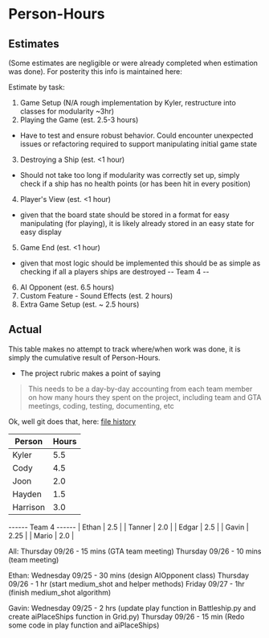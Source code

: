 # Person-Hours

## Estimates

(Some estimates are negligible or were already completed when estimation was done). For posterity this info is maintained here:

Estimate by task:
1. Game Setup (N/A rough implementation by Kyler, restructure into classes for modularity ~3hr)
2. Playing the Game (est. 2.5-3 hours)
  - Have to test and ensure robust behavior. Could encounter unexpected issues or refactoring required to support
    manipulating initial game state
3. Destroying a Ship (est. <1 hour)
  - Should not take too long if modularity was correctly set up, simply check if a ship has no health points (or has been hit in every position)
4. Player's View (est. <1 hour)
  - given that the board state should be stored in a format for easy manipulating (for playing), it is likely already stored in an easy state for easy display
5. Game End (est. <1 hour)
  - given that most logic should be implemented this should be as simple as checking if all a players ships are destroyed
-- Team 4 --
6. AI Opponent (est. 6.5 hours)
7. Custom Feature - Sound Effects (est. 2 hours)
8. Extra Game Setup (est. ~ 2.5 hours)


## Actual
This table makes no attempt to track where/when work was done, it is simply the cumulative result of Person-Hours.

- The project rubric makes a point of saying
> This needs to be a day-by-day accounting from each team member on how many hours they spent on the project, including team and GTA meetings, coding, testing, documenting, etc

Ok, well git does that, here: [file history](https://github.com/Tyler51235/EECS-581/commits/main/Documentation/Person-Hours.md)

| Person   | Hours |
| -------- | ----- |
| Kyler    | 5.5   |
| Cody     | 4.5   |
| Joon     | 2.0   |
| Hayden   | 1.5   |
| Harrison | 3.0   |
------ Team 4 ------
| Ethan    | 2.5   |
| Tanner   | 2.0   |
| Edgar    | 2.5   |
| Gavin    | 2.25  |
| Mario    | 2.0   |

All:
    Thursday 09/26 - 15 mins (GTA team meeting)
    Thursday 09/26 - 10 mins (team meeting)

Ethan:
    Wednesday 09/25 - 30 mins (design AIOpponent class)
    Thursday 09/26 - 1 hr (start medium_shot and helper methods)
    Friday 09/27 - 1hr (finish medium_shot algorithm)

Gavin:
    Wednesday 09/25 - 2 hrs (update play function in Battleship.py and create aiPlaceShips function in Grid.py)
    Thursday 09/26 - 15 min (Redo some code in play function and aiPlaceShips)
